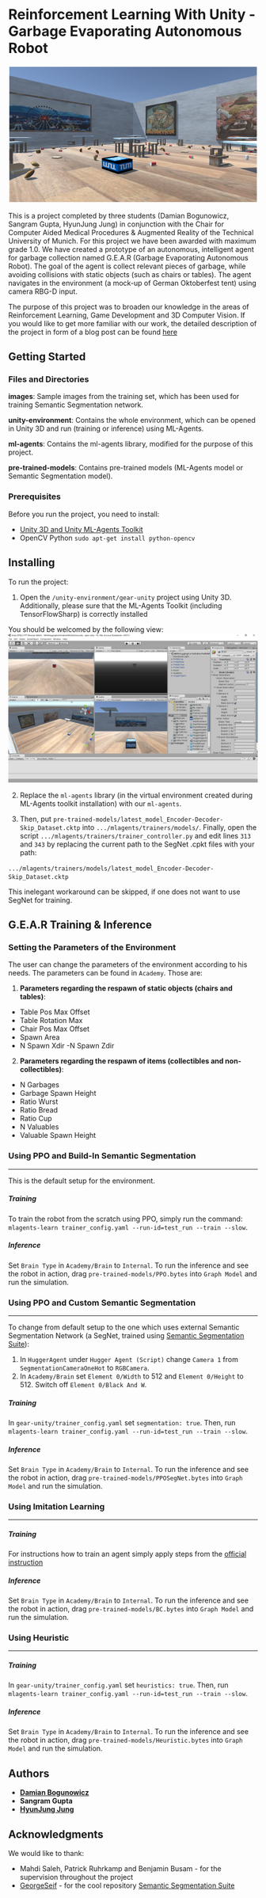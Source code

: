 # Reinforcement Learning With Unity - Garbage Evaporating Autonomous Robot
![My Image](/GEAR-cover.png)

This is a project completed by three students (Damian Bogunowicz, Sangram Gupta, HyunJung Jung) in conjunction with the Chair for Computer Aided Medical Procedures & Augmented Reality of the Technical University of Munich. For this project we have been awarded with maximum grade 1.0. We have created a prototype of an autonomous, intelligent agent for garbage collection named G.E.A.R (Garbage Evaporating Autonomous Robot). The goal of the agent is collect relevant pieces of garbage, while avoiding collisions with static objects (such as chairs or tables). The agent navigates in the environment (a mock-up of German Oktoberfest tent) using camera RBG-D input.

The purpose of this project was to broaden our knowledge in the areas of Reinforcement Learning, Game Development and 3D Computer Vision. If you would like to get more familiar with our work, the detailed description of the project in form of a blog post can be found [here](https://dtransposed.github.io/blog/GEAR.html)

## Getting Started

### Files and Directories

__images__: Sample images from the training set, which has been used for training Semantic Segmentation network.

__unity-environment__: Contains the whole environment, which can be opened in Unity 3D and run (training or inference) using ML-Agents.

__ml-agents__: Contains the ml-agents library, modified for the purpose of this project.

__pre-trained-models__: Contains pre-trained models (ML-Agents model or Semantic Segmentation model).

### Prerequisites

Before you run the project, you need to install:

* [Unity 3D and Unity ML-Agents Toolkit](https://github.com/Unity-Technologies/ml-agents/blob/master/docs/Installation.md) 
* OpenCV Python ```sudo apt-get install python-opencv```

## Installing

To run the project:

1. Open the ```/unity-environment/gear-unity``` project using Unity 3D. Additionally, please sure that the ML-Agents Toolkit (including TensorFlowSharp) is correctly installed

You should be welcomed by the following view:
![My Image](/menu.png)


2. Replace the ```ml-agents``` library (in the virtual environment created during ML-Agents toolkit installation) with our ```ml-agents```.  

3. Then, put ```pre-trained-models/latest_model_Encoder-Decoder-Skip_Dataset.cktp``` into ```.../mlagents/trainers/models/```. Finally, open the script ```.../mlagents/trainers/trainer_controller.py``` and edit lines ```313``` and ```343``` by replacing the current path to the SegNet .cpkt files with your path:

```.../mlagents/trainers/models/latest_model_Encoder-Decoder-Skip_Dataset.cktp```

This inelegant workaround can be skipped, if one does not want to use SegNet for training.

## G.E.A.R Training & Inference

### Setting the Parameters of the Environment 

The user can change the parameters of the environment according to his needs. The parameters can be found in ```Academy```. Those are:
1. __Parameters regarding the respawn of static objects (chairs and tables)__:
  - Table Pos Max Offset
  - Table Rotation Max
  - Chair Pos Max Offset
  - Spawn Area
  - N Spawn Xdir
   -N Spawn Zdir
2. __Parameters regarding the respawn of items (collectibles and non-collectibles)__:
  - N Garbages
  - Garbage Spawn Height
  - Ratio Wurst
  - Ratio Bread
  - Ratio Cup
  - N Valuables
  - Valuable Spawn Height

### Using PPO and Build-In Semantic Segmentation
---
This is the default setup for the environment.

##### Training
To train the robot from the scratch using PPO, simply run the command:
```mlagents-learn trainer_config.yaml --run-id=test_run --train --slow```.

##### Inference
Set ```Brain Type``` in ```Academy/Brain``` to ```Internal```. To run the inference and see the robot in action, drag ```pre-trained-models/PPO.bytes``` into ```Graph Model``` and run the simulation.

### Using PPO and Custom Semantic Segmentation
---
To change from default setup to the one which uses external Semantic Segmentation Network (a SegNet, trained using [Semantic Segmentation Suite](https://github.com/GeorgeSeif/Semantic-Segmentation-Suite)):

1. In ```HuggerAgent``` under ```Hugger Agent (Script)``` change ```Camera 1``` from ```SegmentationCameraOneHot``` to ```RGBCamera```.
2. In ```Academy/Brain``` set ```Element 0/Width``` to 512 and ```Element 0/Height``` to 512. Switch off ```Element 0/Black And W```.

##### Training
In ```gear-unity/trainer_config.yaml``` set ```segmentation: true```. Then, run ```mlagents-learn trainer_config.yaml --run-id=test_run --train --slow```.

##### Inference
Set ```Brain Type``` in ```Academy/Brain``` to ```Internal```. To run the inference and see the robot in action, drag ```pre-trained-models/PPOSegNet.bytes``` into ```Graph Model``` and run the simulation.

### Using Imitation Learning
---
##### Training
For instructions how to train an agent simply apply steps from the [official instruction](https://blogs.unity3d.com/2018/05/24/imitation-learning-in-unity-the-workflow/)
##### Inference
Set ```Brain Type``` in ```Academy/Brain``` to ```Internal```. To run the inference and see the robot in action, drag ```pre-trained-models/BC.bytes``` into ```Graph Model``` and run the simulation.

### Using Heuristic
---
##### Training
In ```gear-unity/trainer_config.yaml``` set ```heuristics: true```. Then, run ```mlagents-learn trainer_config.yaml --run-id=test_run --train --slow```.
##### Inference
Set ```Brain Type``` in ```Academy/Brain``` to ```Internal```. To run the inference and see the robot in action, drag ```pre-trained-models/Heuristic.bytes``` into ```Graph Model``` and run the simulation.

## Authors

* **[Damian Bogunowicz](https://dtransposed.github.io)** 
* **Sangram Gupta**
* **[HyunJung Jung](https://www.linkedin.com/in/hyun-jun-jung-1a5b45107)**

## Acknowledgments
We would like to thank:

* Mahdi Saleh, Patrick Ruhrkamp and  Benjamin Busam - for the supervision throughout the project
* [GeorgeSeif](https://github.com/GeorgeSeif) - for the cool repository [Semantic Segmentation Suite](https://github.com/GeorgeSeif/Semantic-Segmentation-Suite)
